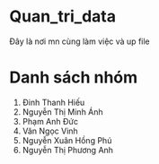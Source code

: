 # Quan_tri_data
Đây là nơi mn cùng làm việc và up file 

# Danh sách nhóm 
1. Đinh Thanh Hiếu 
2. Nguyễn Thị Minh Ánh
3. Phạm Anh Đức
4. Văn Ngọc Vinh
5. Nguyễn Xuân Hồng Phú
6. Nguyễn Thị Phương Anh 
